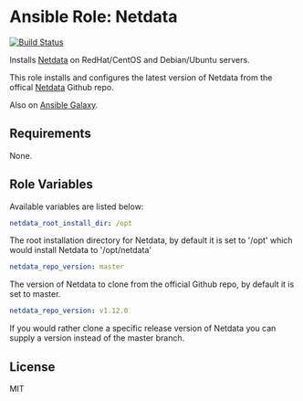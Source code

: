 # Ansible Role: Netdata

[![Build Status](https://travis-ci.org/hwwilliams/ansible-role-netdata.svg?branch=master)](https://travis-ci.org/hwwilliams/ansible-role-netdata)

Installs [Netdata](https://my-netdata.io/) on RedHat/CentOS and Debian/Ubuntu servers.

This role installs and configures the latest version of Netdata from the offical [Netdata](https://github.com/netdata/netdata) Github repo.

Also on [Ansible Galaxy](https://galaxy.ansible.com/hwwilliams/netdata).

## Requirements

None.

## Role Variables

Available variables are listed below:

```yaml
netdata_root_install_dir: /opt
```

The root installation directory for Netdata, by default it is set to '/opt' which would install Netdata to '/opt/netdata'

```yaml
netdata_repo_version: master
```

The version of Netdata to clone from the official Github repo, by default it is set to master.

```yaml
netdata_repo_version: v1.12.0
```

If you would rather clone a specific release version of Netdata you can supply a version instead of the master branch.

## License

MIT